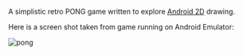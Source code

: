 A simplistic retro PONG game written to explore [Android 2D](http://developer.android.com/guide/topics/graphics/2d-graphics.html) drawing.

Here is a screen shot taken from game running on Android Emulator:

![pong](https://github.com/catalinc/pong-android/raw/master/pong.png)
